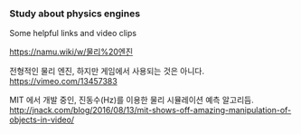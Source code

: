 ### Study about physics engines

Some helpful links and video clips

https://namu.wiki/w/물리%20엔진

전형적인 물리 엔진, 하지만 게임에서 사용되는 것은 아니다.
https://vimeo.com/13457383

MIT 에서 개발 중인, 진동수(Hz)를 이용한 물리 시뮬레이션 예측 알고리듬.
http://jnack.com/blog/2016/08/13/mit-shows-off-amazing-manipulation-of-objects-in-video/
